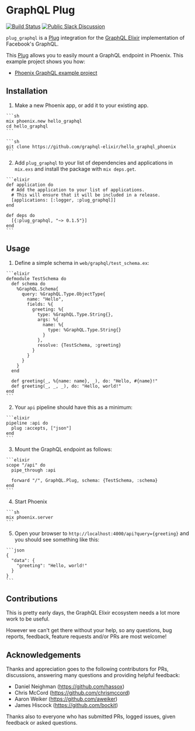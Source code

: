 # GraphQL Plug

[![Build Status](https://travis-ci.org/graphql-elixir/plug_graphql.svg)](https://travis-ci.org/graphql-elixir/plug_graphql)
[![Public Slack Discussion](https://graphql-slack.herokuapp.com/badge.svg)](https://graphql-slack.herokuapp.com/)

`plug_graphql` is a [Plug](https://github.com/elixir-lang/plug) integration for the [GraphQL Elixir](https://github.com/graphql-elixir/graphql-elixir) implementation of Facebook's GraphQL.

This [Plug](https://github.com/elixir-lang/plug) allows you to easily mount a GraphQL endpoint in Phoenix. This example project shows you how:

* [Phoenix GraphQL example project](https://github.com/graphql-elixir/hello_graphql_phoenix)


## Installation

  1. Make a new Phoenix app, or add it to your existing app.

    ```sh
    mix phoenix.new hello_graphql
    cd hello_graphql
    ```

    ```sh
    git clone https://github.com/graphql-elixir/hello_graphql_phoenix
    ```

  2. Add `plug_graphql` to your list of dependencies and applications in `mix.exs` and install the package with `mix deps.get`.

    ```elixir
    def application do
      # Add the application to your list of applications.
      # This will ensure that it will be included in a release.
      [applications: [:logger, :plug_graphql]]
    end

    def deps do
      [{:plug_graphql, "~> 0.1.5"}]
    end
    ```

## Usage

  1. Define a simple schema in `web/graphql/test_schema.ex`:

    ```elixir
    defmodule TestSchema do
      def schema do
        %GraphQL.Schema{
          query: %GraphQL.Type.ObjectType{
            name: "Hello",
            fields: %{
              greeting: %{
                type: %GraphQL.Type.String{},
                args: %{
                  name: %{
                    type: %GraphQL.Type.String{}
                  }
                },
                resolve: {TestSchema, :greeting}
              }
            }
          }
        }
      end

      def greeting(_, %{name: name}, _), do: "Hello, #{name}!"
      def greeting(_, _, _), do: "Hello, world!"
    end
    ```

  2. Your `api` pipeline should have this as a minimum:

    ```elixir
    pipeline :api do
      plug :accepts, ["json"]
    end
    ```

  3. Mount the GraphQL endpoint as follows:

    ```elixir
    scope "/api" do
      pipe_through :api

      forward "/", GraphQL.Plug, schema: {TestSchema, :schema}
    end
    ```

  4. Start Phoenix

    ```sh
    mix phoenix.server
    ```

  5. Open your browser to `http://localhost:4000/api?query={greeting}` and you should see something like this:

    ```json
    {
      "data": {
        "greeting": "Hello, world!"
      }
    }
    ```

## Contributions

This is pretty early days, the GraphQL Elixir ecosystem needs a lot more work to be useful.

However we can't get there without your help, so any questions, bug reports, feedback,
feature requests and/or PRs are most welcome!

## Acknowledgements

Thanks and appreciation goes to the following contributors for PRs, discussions, answering many questions and providing helpful feedback:

* Daniel Neighman (https://github.com/hassox)
* Chris McCord (https://github.com/chrismccord)
* Aaron Weiker (https://github.com/aweiker)
* James Hiscock (https://github.com/bockit)

Thanks also to everyone who has submitted PRs, logged issues, given feedback or asked questions.
